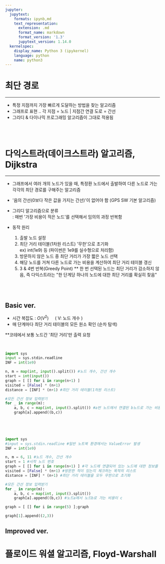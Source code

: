 ```yaml
---
jupyter:
  jupytext:
    formats: ipynb,md
    text_representation:
      extension: .md
      format_name: markdown
      format_version: '1.3'
      jupytext_version: 1.14.0
  kernelspec:
    display_name: Python 3 (ipykernel)
    language: python
    name: python3
---
```


# 최단 경로
---
  
- 특정 지점까지 가장 빠르게 도달하는 방법을 찾는 알고리즘
- 그래프로 표현 ..  각 지점 = 노드 | 지점간 연결 도로 = 간선
- 그리디 & 다이나믹 프로그래밍 알고리즘이 그대로 적용됨



<br><br>

# 다익스트라(데이크스트라) 알고리즘, Dijkstra
---
- 그래프에서 여러 개의 노드가 있을 때, 특정환 노드에서 출발하여 다른 노드로 가는 각각의 최단 경로를 구해주는 알고리즘  
  
- '음의 간선(0보다 작은 값을 가지는 간선)'이 없어야 함 (GPS SW 기본 알고리즘)  
  
- 그리디 알고리즘으로 분류  
    : 매번 '가장 비용이 적은 노드'를 선택해서 임의의 과정 반복함  
      
- 동작 원리
    1. 출발 노드 설정
    2. 최단 거리 테이블(1차원 리스트) '무한'으로 초기화   
        ex) int(1e9) 등 (파이썬은 1e9를 실수형으로 처리함)  
    3. 방문하지 않은 노드 중 최단 거리가 가장 짧은 노드 선택
    4. 해당 노드를 거쳐 다른 노드로 가는 비용을 계산하여 최단 거리 테이블 갱신
    5. 3 & 4번 반복(Greedy Point)
  ** 한 번 선택된 노드는 최단 거리가 감소하지 않음, 즉 다익스트라는 "한 단계당 하나의 노드에 대한 최단 거리를 확실히 찾음"



<br><br>
## Basic ver.
  
- 시간 복잡도 : $O(V^2) \quad$ ( V: 노드 개수 )
- 매 단계마다 최단 거리 테이블의 모든 원소 확인 (순차 탐색)

 \**코테에서 보통 노드간 '최단 거리'만 출력 요청
 
<br>

```python
import sys
input = sys.stdin.readline
INF = int(1e9)

n, m = map(int, input().split()) #노드 개수, 간선 개수
start = int(input())
graph = [ [] for i in range(n+1) ]
visited = [False] * (n+1)
distance = [INF] * (n+1) #최단 거리 테이블(1차원 리스트)

#모든 간선 정보 입력받기
for _ in range(m):
    a, b, c = map(int, input().split()) #a번 노드에서 연결된 b노드로 가는 비용이 c
    graph[a].append((b,c))
    


    

```

```python
import sys
#input = sys.stdin.readline #일반 노트북 환경에서는 ValueError 발생
INF = int(1e9)

n, m = 6, 11 #노드 개수, 간선 개수
start = 1 #시작 노드 번호
graph = [ [] for i in range(n+1) ] #각 노드에 연결되어 있는 노드에 대한 정보를 담는 리스트
visited = [False] * (n+1) #방문한 적이 있는지 체크하는 목적의 리스트
distance = [INF] * (n+1) #최단 거리 테이블을 모두 무한으로 초기화

```

```python
#모든 간선 정보 입력받기
for _ in range(m):
    a, b, c = map(int, input().split())
    graph[a].append((b,c)) #노드a에서 노드b로 가는 비용이 c
```

```python
graph = [ [] for i in range(5) ];graph
```

```python
graph[1].append((2,3))
```


## Improved ver.


# 플로이드 워셜 알고리즘, Floyd-Warshall
